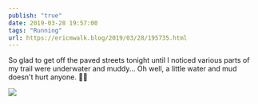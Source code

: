 ```yaml
---
publish: "true"
date: 2019-03-28 19:57:00
tags: "Running"
url: https://ericmwalk.blog/2019/03/28/195735.html
---
```


So glad to get off the paved streets tonight until I noticed various parts of my trail were underwater and muddy... Oh well, a little water and mud doesn't hurt anyone. 🏃‍♂️

![](https://ericmwalk.blog/uploads/2022/4653f03e97.jpg)